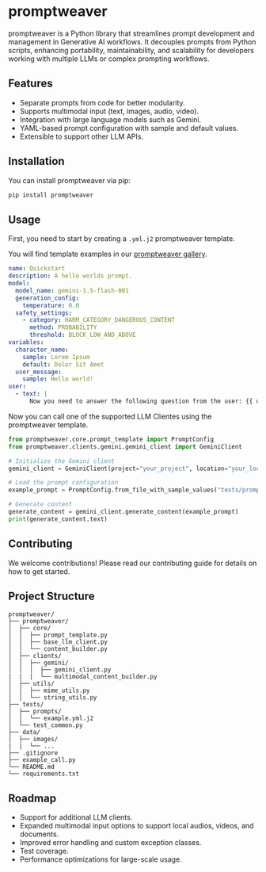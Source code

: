 <!--
 Copyright 2024 Google LLC

 Licensed under the Apache License, Version 2.0 (the "License");
 you may not use this file except in compliance with the License.
 You may obtain a copy of the License at

      https://www.apache.org/licenses/LICENSE-2.0

 Unless required by applicable law or agreed to in writing, software
 distributed under the License is distributed on an "AS IS" BASIS,
 WITHOUT WARRANTIES OR CONDITIONS OF ANY KIND, either express or implied.
 See the License for the specific language governing permissions and
 limitations under the License.
 -->

# promptweaver

promptweaver is a Python library that streamlines prompt development and management in Generative AI workflows. It decouples prompts from Python scripts, enhancing portability, maintainability, and scalability for developers working with multiple LLMs or complex prompting workflows.

## Features

- Separate prompts from code for better modularity.
- Supports multimodal input (text, images, audio, video).
- Integration with large language models such as Gemini.
- YAML-based prompt configuration with sample and default values.
- Extensible to support other LLM APIs.

## Installation

You can install promptweaver via pip:

```bash
pip install promptweaver
```

## Usage

First, you need to start by creating a `.yml.j2` promptweaver template.

You will find template examples in our [promptweaver gallery](/tests/prompts/).

```yaml
name: Quickstart
description: A hello worlds prompt.
model:
  model_name: gemini-1.5-flash-001
  generation_config:
    temperature: 0.0
  safety_settings:
    - category: HARM_CATEGORY_DANGEROUS_CONTENT
      method: PROBABILITY
      threshold: BLOCK_LOW_AND_ABOVE
variables:
  character_name:
    sample: Lorem Ipsum
    default: Dolor Sit Amet
  user_message:
    sample: Hello world!
user:
  - text: |
      Now you need to answer the following question from the user: {{ user_message }}
```

Now you can call one of the supported LLM Clientes using the promptweaver template.

```python
from promptweaver.core.prompt_template import PromptConfig
from promptweaver.clients.gemini.gemini_client import GeminiClient

# Initialize the Gemini client
gemini_client = GeminiClient(project="your_project", location="your_location")

# Load the prompt configuration
example_prompt = PromptConfig.from_file_with_sample_values("tests/prompts/example.yml.j2")

# Generate content
generate_content = gemini_client.generate_content(example_prompt)
print(generate_content.text)
```


## Contributing

We welcome contributions! Please read our contributing guide for details on how to get started.

## Project Structure
```
promptweaver/
├── promptweaver/
│  ├── core/
│  │  ├── prompt_template.py
│  │  ├── base_llm_client.py
│  │  └── content_builder.py
│  ├── clients/
│  │  ├── gemini/
│  │  │  ├── gemini_client.py
|  |  |  └── multimodal_content_builder.py
│  ├── utils/
│  │  ├── mime_utils.py
│  │  └── string_utils.py
├── tests/
│  ├── prompts/
│  │  └── example.yml.j2
│  └── test_common.py
├── data/
│  ├── images/
|  |  └── ...
├── .gitignore
├── example_call.py
└── README.md
└── requirements.txt
```

## Roadmap
- Support for additional LLM clients.
- Expanded multimodal input options to support local audios, videos, and documents.
- Improved error handling and custom exception classes.
- Test coverage.
- Performance optimizations for large-scale usage.
